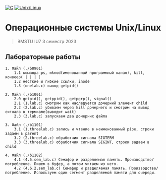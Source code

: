 [![C](https://img.shields.io/badge/C-2965f1)](https://en.wikipedia.org/wiki/C_(programming_language))
[![Unix/Linux](https://img.shields.io/badge/Unix/Linux-238c05)](https://en.wikipedia.org/wiki/Unix)


# Операционные системы Unix/Linux

> BMSTU IU7 3 семестр 2023

## Лабораторные работы 
```
1. Файл (./b0901)
    1.1 команда ps, mknod(именованный программный канал), kill, конвеер( | | | )
    1.2 жесткие и гибкие ссылки, inode
    1.3 (onelab.c) вывод getpid()

2. Файл (./b1001) 
    2.0 getpid(), getppid(), getpgrp(), signal()
    2.1 (1.lab.c) смотрим как наследуется дочерний элемент child
    2.2 (2.lab.c) убиваем через kill дочернего и смотрим на вывод сигнала в термиале(выводит wait)
    2.3 (3.lab.c) запускаем два дочерних файла

3. Файл (./b1101)
    3.1 (1.threelab.c) запись и чтение в неименованный pipe, строки задаем в parent
    3.2 (2.threelab.c) обработчик сигнала SIGTERM
    3.3 (3.threelab.c) обработчик сигнала SIGINT, строки задаем в child

4. Файл (./b1102)
    4.1 (4.5.sem_lab.c) Семафор и разделяемая память. Производство/потребление. Пишем в буфер, а потом читаем из него. 
    4.2 (4.6.2.sem_lab.c) Семафор и разделяемая память. Производство/потребление. Используем один сегмент разделяемой памяти для очереди.
```